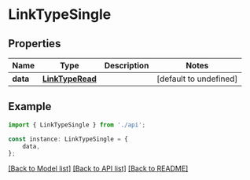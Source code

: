 # LinkTypeSingle


## Properties

Name | Type | Description | Notes
------------ | ------------- | ------------- | -------------
**data** | [**LinkTypeRead**](LinkTypeRead.md) |  | [default to undefined]

## Example

```typescript
import { LinkTypeSingle } from './api';

const instance: LinkTypeSingle = {
    data,
};
```

[[Back to Model list]](../README.md#documentation-for-models) [[Back to API list]](../README.md#documentation-for-api-endpoints) [[Back to README]](../README.md)
